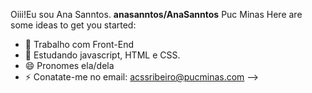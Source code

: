 Oiii!Eu sou Ana Sanntos.
**anasanntos/AnaSanntos** 
Puc Minas
Here are some ideas to get you started:

- 🔭 Trabalho com Front-End
- 🌱 Estudando javascript, HTML e CSS.
- 😄 Pronomes ela/dela
- ⚡ Conatate-me no email: acssribeiro@pucminas.com
-->

